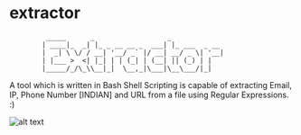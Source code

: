 # extractor
	         _____      _                  _             
	        | ____|_  _| |_ _ __ __ _  ___| |_ ___  _ __ 
	        |  _| \ \/ / __| '__/ _` |/ __| __/ _ \| '__|
	        | |___ >  <| |_| | | (_| | (__| || (_) | |   
	        |_____/_/\_\\__|_|  \__,_|\___|\__\___/|_|   
                                         

A tool which is written in Bash Shell Scripting is capable of extracting Email, IP, Phone Number [INDIAN] and URL from a file using Regular Expressions. :)

![alt text](logo.jpg "Logo Title Text 1")

